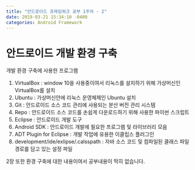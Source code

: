 ```yaml
---
title: "안드로이드 프레임워크 공부 1주차 - 2"
date: 2019-03-21 15:34:10 -0400
categories: Android Framework
---
```


안드로이드 개발 환경 구축
=============

개발 환경 구축에 사용한 프로그램
1. VirtualBox : window 10을 사용중이여서 리눅스를 설치하기 위해 가상머신인 VirtualBox를 설치
2. Ubuntu : 가상머신안에 리눅스 운영체제인 Ubuntu 설치
3. Git : 안드로이드 소스 코드 관리에 사용되는 분산 버전 관리 시스템
4. Repo : 안드로이드 소스 코드를 손쉽게 다운로드하기 위해 사용한 파이썬 스크립트
5. Eclipse : 안드로이드 개발 도구
6. Android SDK : 안드로이드 개발에 필요한 프로그램 및 라이브러리 모음
7. ADT Plugin for Eclipse :  개발 작업에 유용한 이클립스 플러그인
8. development/ide/exlipse/.calsspath : 자바 소스 코드 및 컴파일된 클래스 파일 경로를 담고 있는 설정 파일

2장 또한 환경 구축에 대한 내용이여서 공부내용이 딱히 없습니다.
